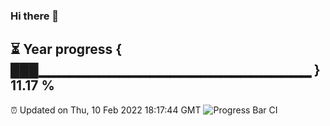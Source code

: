 ### Hi there 👋
⏳ Year progress { ███▁▁▁▁▁▁▁▁▁▁▁▁▁▁▁▁▁▁▁▁▁▁▁▁▁▁▁ } 11.17 %
---
⏰ Updated on Thu, 10 Feb 2022 18:17:44 GMT
![Progress Bar CI](https://github.com/liununu/liununu/workflows/Progress%20Bar%20CI/badge.svg)
